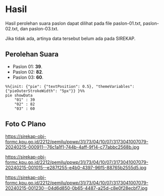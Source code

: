 # Hasil

Hasil perolehan suara paslon dapat dilihat pada file paslon-01.txt, paslon-02.txt, dan paslon-03.txt.

Jika tidak ada, artinya data tersebut belum ada pada SIREKAP.

## Perolehan Suara

 * Paslon 01: **39**.
 * Paslon 02: **82**.
 * Paslon 03: **60**.

```mermaid
%%{init: {"pie": {"textPosition": 0.5}, "themeVariables": {"pieOuterStrokeWidth": "5px"}} }%%
pie showData
    "01" : 39
    "02" : 82
    "03" : 60
```
## Foto C Plano

https://sirekap-obj-formc.kpu.go.id/2212/pemilu/ppwp/31/73/04/10/07/3173041007079-20240215-000911--76c1a1f1-744b-4aff-9f14-c77abbc2568b.jpg

https://sirekap-obj-formc.kpu.go.id/2212/pemilu/ppwp/31/73/04/10/07/3173041007079-20240215-001015--e287f255-e4b0-4397-96f5-88765b2555d5.jpg

https://sirekap-obj-formc.kpu.go.id/2212/pemilu/ppwp/31/73/04/10/07/3173041007079-20240215-001230--04d6d850-0b65-4487-a25d-c8e0f28ecbf7.jpg
